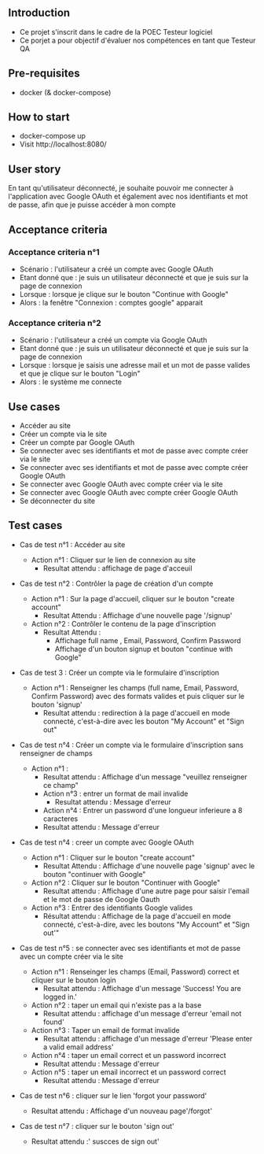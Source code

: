## Introduction

- Ce projet s'inscrit dans le cadre de la POEC Testeur logiciel
- Ce porjet a pour objectif d'évaluer nos compétences en tant que Testeur QA

## Pre-requisites
- docker (& docker-compose)

## How to start
- docker-compose up
- Visit http://localhost:8080/

## User story
En tant qu'utilisateur déconnecté, je souhaite pouvoir me connecter à l'application avec Google OAuth et également avec nos identifiants et mot de passe, afin que je puisse accéder à mon compte

## Acceptance criteria
### Acceptance criteria n°1
- Scénario : l'utilisateur a créé un compte avec Google OAuth
- Etant donné que : je suis un utilisateur déconnecté et que je suis sur la page de connexion
- Lorsque : lorsque je clique sur le bouton "Continue with Google"
- Alors : la fenêtre "Connexion : comptes google" apparait

### Acceptance criteria n°2
- Scénario : l'utilisateur a créé un compte via Google OAuth
- Etant donné que : je suis un utilisateur déconnecté et que je suis sur la page de connexion
- Lorsque : lorsque je saisis une adresse mail et un mot de passe valides et que je clique sur le bouton "Login"
- Alors : le système me connecte

## Use cases
- Accéder au site
- Créer un compte via le site
- Créer un compte par Google OAuth
- Se connecter avec ses identifiants et mot de passe avec compte créer via le site
- Se connecter avec ses identifiants et mot de passe avec compte créer Google OAuth
- Se connecter avec Google OAuth avec compte créer via le site
- Se connecter avec Google OAuth avec compte créer Google OAuth
- Se déconnecter du site

## Test cases
- Cas de test n°1 : Accéder au site
  - Action n°1 : Cliquer sur le lien de connexion au site
    - Resultat attendu : affichage de page d'acceuil
    

- Cas de test n°2 : Contrôler la page de création d'un compte 
  - Action n°1 : Sur la page d'accueil, cliquer sur le bouton "create account"
    - Resultat Attendu : Affichage d'une nouvelle page '/signup'
  - Action n°2 : Contrôler le contenu de la page d'inscription
    - Resultat Attendu :
      - Affichage full name , Email, Password, Confirm Password
      - Affichage d'un bouton signup et bouton "continue with Google"



- Cas de test 3 : Créer un compte via le formulaire d'inscription
  - Action n°1 : Renseigner les champs (full name, Email, Password, Confirm Password) avec des formats valides et puis cliquer sur le bouton 'signup' 
    - Resultat attendu : redirection à la page d'accueil en mode connecté, c'est-à-dire avec les bouton "My Account" et "Sign out"

- Cas de test n°4 : Créer un compte via le formulaire d'inscription sans renseigner de champs
  - Action n°1 : 
    - Resultat attendu : Affichage d'un message "veuillez renseigner ce champ"
    - Action n°3 : entrer un format de mail invalide
      - Resultat attendu : Message d'erreur
    - Action n°4 : Entrer un password d'une longueur inferieure a 8 caracteres
    - Resultat attendu : Message d'erreur


- Cas de test n°4 : creer un compte avec Google OAuth
  - Action n°1 : Cliquer sur le bouton "create account"
    - Resultat Attendu : Affichage d'une nouvelle page 'signup' avec le bouton "continuer with Google"
  - Action n°2 : Cliquer sur le bouton "Continuer with Google"
    - Resultat attendu : Affichage d'une autre page pour saisir l'email et le mot de passe de Google Oauth
  - Action n°3 : Entrer des identifiants Google valides 
    - Résultat attendu : Affichage de la page d'accueil en mode connecté, c'est-à-dire, avec les boutons "My Account" et "Sign out'" 

- Cas de test n°5 : se connecter avec ses identifiants et mot de passe avec un compte créer via le site
  - Action n°1 : Renseinger les champs (Email, Password) correct et cliquer sur le bouton login
    - Resultat attendu : Affichage d'un message 'Success! You are logged in.'
  - Action n°2 : taper un email qui n'existe pas a la base 
    - Resultat attendu : affichage d'un message d'erreur 'email not found'
  - Action n°3 : Taper un email de format invalide
    - Resultat attendu : affichage d'un message d'erreur 'Please enter a valid email address'
  - Action n°4 : taper un email correct et un password incorrect
    - Resultat attendu : Message d'erreur
  - Action n°5 : taper un email incorrect et un password correct
    - Resultat attendu : Message d'erreur


- Cas de test n°6 : cliquer sur le lien 'forgot your password'
  - Resultat attendu : Affichage d'un nouveau page'/forgot'

- Cas de test n°7 : cliquer sur le bouton 'sign out' 
  - Resultat attendu :' suscces de sign out'